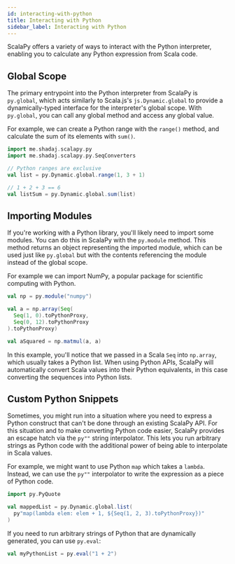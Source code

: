 ```yaml
---
id: interacting-with-python
title: Interacting with Python
sidebar_label: Interacting with Python
---
```


ScalaPy offers a variety of ways to interact with the Python interpreter, enabling you to calculate any Python expression from Scala code.

## Global Scope
The primary entrypoint into the Python interpreter from ScalaPy is `py.global`, which acts similarly to Scala.js's `js.Dynamic.global` to provide a dynamically-typed interface for the interpreter's global scope. With `py.global`, you can call any global method and access any global value.

For example, we can create a Python range with the `range()` method, and calculate the sum of its elements with `sum()`.

```scala mdoc
import me.shadaj.scalapy.py
import me.shadaj.scalapy.py.SeqConverters

// Python ranges are exclusive
val list = py.Dynamic.global.range(1, 3 + 1)

// 1 + 2 + 3 == 6
val listSum = py.Dynamic.global.sum(list)
```

## Importing Modules
If you're working with a Python library, you'll likely need to import some modules. You can do this in ScalaPy with the `py.module` method. This method returns an object representing the imported module, which can be used just like `py.global` but with the contents referencing the module instead of the global scope.

For example we can import NumPy, a popular package for scientific computing with Python.

```scala mdoc
val np = py.module("numpy")

val a = np.array(Seq(
  Seq(1, 0).toPythonProxy,
  Seq(0, 12).toPythonProxy
).toPythonProxy)

val aSquared = np.matmul(a, a)
```

In this example, you'll notice that we passed in a Scala `Seq` into `np.array`, which usually takes a Python list. When using Python APIs, ScalaPy will automatically convert Scala values into their Python equivalents, in this case converting the sequences into Python lists.


## Custom Python Snippets
Sometimes, you might run into a situation where you need to express a Python construct that can't be done through an existing ScalaPy API. For this situation and to make converting Python code easier, ScalaPy provides an escape hatch via the `py""` string interpolator. This lets you run arbitrary strings as Python code with the additional power of being able to interpolate in Scala values.

For example, we might want to use Python `map` which takes a `lambda`. Instead, we can use the `py""` interpolator to write the expression as a piece of Python code.

```scala mdoc
import py.PyQuote

val mappedList = py.Dynamic.global.list(
  py"map(lambda elem: elem + 1, ${Seq(1, 2, 3).toPythonProxy})"
)
```

If you need to run arbitrary strings of Python that are dynamically generated, you can use `py.eval`:
```scala mdoc
val myPythonList = py.eval("1 + 2")
```